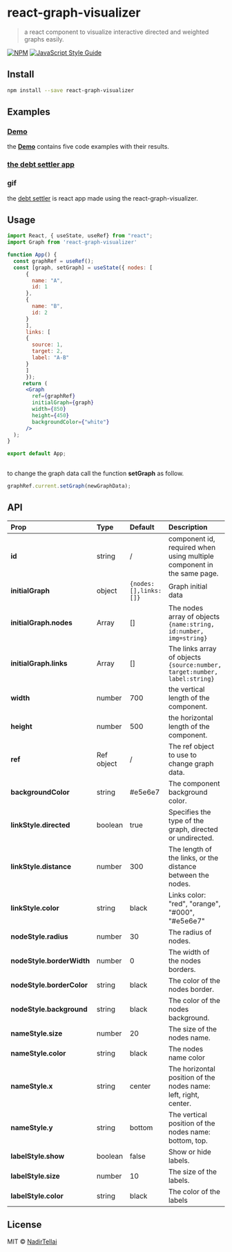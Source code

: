 # react-graph-visualizer

> a react component to visualize interactive directed and weighted graphs easily.

[![NPM](https://img.shields.io/npm/v/react-graph-visualizer.svg)](https://www.npmjs.com/package/react-graph-visualizer) [![JavaScript Style Guide](https://img.shields.io/badge/code_style-standard-brightgreen.svg)](https://standardjs.com)

 
## Install

```bash
npm install --save react-graph-visualizer
```
## Examples 

### [Demo](https://nadirtellai.github.io/react-graph-visualizer/)
the [**Demo**](https://nadirtellai.github.io/react-graph-visualizer/) contains five code examples with their results.

### [the debt settler app](https://debt-settler-app.herokuapp.com/)
### gif 
the [debt settler](https://debt-settler-app.herokuapp.com/) is react app made using the react-graph-visualizer.

## Usage

```jsx
import React, { useState, useRef} from "react";
import Graph from 'react-graph-visualizer'

function App() {
  const graphRef = useRef();
  const [graph, setGraph] = useState({ nodes: [
      {
        name: "A",
        id: 1
      },
      {
        name: "B",
        id: 2
      }
      ],
      links: [
      {
        source: 1,
        target: 2,
        label: "A-B"
      }
      ]
      });
     return (
      <Graph
        ref={graphRef}
        initialGraph={graph}
        width={850}
        height={450}
        backgroundColor={"white"}
      />
  );
}

export default App;
      
```

to change the graph data call the function **setGraph** as follow.
```jsx
graphRef.current.setGraph(newGraphData);
```

## API 
|      Prop    |     Type      | Default  |Description|
| :------------- |:-------------| :-----|:----|
|**id**|string|/|component id, required when using multiple component in the same page.|
|**initialGraph**|object|``` {nodes:[],links:[]} ```|Graph initial data|
|**initialGraph.nodes**|Array |[]|The nodes array of objects ``` {name:string, id:number, img=string}``` |
|**initialGraph.links**|Array|[]|The links array of objects ```{source:number, target:number, label:string}```|
|**width**|number|700|the vertical length of the component.|
|**height**|number|500|the horizontal  length of the component.|
|**ref**|Ref object|/|The ref object to use to change graph data.|
|**backgroundColor**|string|#e5e6e7|The component background color.|
|**linkStyle.directed**|boolean|true|Specifies the type of the graph, directed or undirected.|
|**linkStyle.distance**|number|300|The length of the links, or the distance between the nodes.|
|**linkStyle.color**|string|black|Links color: "red", "orange", "#000", "#e5e6e7"|
|**nodeStyle.radius**|number|30|The radius of nodes.|
|**nodeStyle.borderWidth**|number|0|The width of the nodes borders.|
|**nodeStyle.borderColor**|string|black|The color of the nodes border.|
|**nodeStyle.background**|string|black|The color of the nodes background.|
|**nameStyle.size**|number|20|The size of the nodes name.|
|**nameStyle.color**|string|black|The nodes name color|
|**nameStyle.x**|string|center|The horizontal position of the nodes name: left, right, center.|
|**nameStyle.y**|string|bottom|The vertical position of the nodes name: bottom, top.|
|**labelStyle.show**|boolean|false|Show or hide labels.|
|**labelStyle.size**|number|10|The size of the labels.|
|**labelStyle.color**|string|black|The color of the labels|








## License

MIT © [NadirTellai](https://github.com/NadirTellai)
